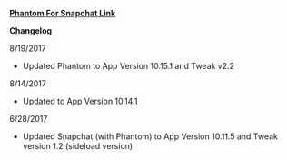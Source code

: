 **[Phantom For Snapchat Link](https://github.com/JMccormick264/PhantomSideload/releases)**


**Changelog**

8/19/2017

- Updated Phantom to App Version 10.15.1 and Tweak v2.2

8/14/2017

- Updated to App Version 10.14.1

6/28/2017

- Updated Snapchat (with Phantom) to App Version 10.11.5 and Tweak version 1.2 (sideload version)
